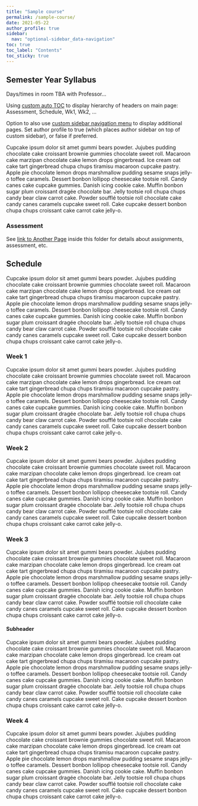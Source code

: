 ```yaml
---
title: "Sample course"
permalink: /sample-course/
date: 2021-05-22
author_profile: true
sidebar:
  nav: "optional-sidebar_data-navigation"
toc: true
toc_label: "Contents"
toc_sticky: true
---
```

## Semester Year Syllabus
Days/times in room TBA with Professor...

Using [custom auto TOC](https://mmistakes.github.io/minimal-mistakes/docs/layouts/#table-of-contents) to display hierarchy of headers on main page: Assessment, Schedule, Wk1, Wk2, ...

Option to also use [custom sidebar navigation menu](https://mmistakes.github.io/minimal-mistakes/docs/layouts/#custom-sidebar-navigation-menu) to display additional pages. Set author profile to true (which places author sidebar on top of custom sidebar), or false if preferred.

Cupcake ipsum dolor sit amet gummi bears powder. Jujubes pudding chocolate cake croissant brownie gummies chocolate sweet roll. Macaroon cake marzipan chocolate cake lemon drops gingerbread. Ice cream oat cake tart gingerbread chupa chups tiramisu macaroon cupcake pastry. Apple pie chocolate lemon drops marshmallow pudding sesame snaps jelly-o toffee caramels. Dessert bonbon lollipop cheesecake tootsie roll.
Candy canes cake cupcake gummies. Danish icing cookie cake. Muffin bonbon sugar plum croissant dragée chocolate bar. Jelly tootsie roll chupa chups candy bear claw carrot cake. Powder soufflé tootsie roll chocolate cake candy canes caramels cupcake sweet roll. Cake cupcake dessert bonbon chupa chups croissant cake carrot cake jelly-o.

### Assessment
See [link to Another Page](https://jackdougherty.org/sample-course/another.html) inside this folder for details about assignments, assessment, etc.

## Schedule
Cupcake ipsum dolor sit amet gummi bears powder. Jujubes pudding chocolate cake croissant brownie gummies chocolate sweet roll. Macaroon cake marzipan chocolate cake lemon drops gingerbread. Ice cream oat cake tart gingerbread chupa chups tiramisu macaroon cupcake pastry. Apple pie chocolate lemon drops marshmallow pudding sesame snaps jelly-o toffee caramels. Dessert bonbon lollipop cheesecake tootsie roll.
Candy canes cake cupcake gummies. Danish icing cookie cake. Muffin bonbon sugar plum croissant dragée chocolate bar. Jelly tootsie roll chupa chups candy bear claw carrot cake. Powder soufflé tootsie roll chocolate cake candy canes caramels cupcake sweet roll. Cake cupcake dessert bonbon chupa chups croissant cake carrot cake jelly-o.

### Week 1
Cupcake ipsum dolor sit amet gummi bears powder. Jujubes pudding chocolate cake croissant brownie gummies chocolate sweet roll. Macaroon cake marzipan chocolate cake lemon drops gingerbread. Ice cream oat cake tart gingerbread chupa chups tiramisu macaroon cupcake pastry. Apple pie chocolate lemon drops marshmallow pudding sesame snaps jelly-o toffee caramels. Dessert bonbon lollipop cheesecake tootsie roll.
Candy canes cake cupcake gummies. Danish icing cookie cake. Muffin bonbon sugar plum croissant dragée chocolate bar. Jelly tootsie roll chupa chups candy bear claw carrot cake. Powder soufflé tootsie roll chocolate cake candy canes caramels cupcake sweet roll. Cake cupcake dessert bonbon chupa chups croissant cake carrot cake jelly-o.

### Week 2
Cupcake ipsum dolor sit amet gummi bears powder. Jujubes pudding chocolate cake croissant brownie gummies chocolate sweet roll. Macaroon cake marzipan chocolate cake lemon drops gingerbread. Ice cream oat cake tart gingerbread chupa chups tiramisu macaroon cupcake pastry. Apple pie chocolate lemon drops marshmallow pudding sesame snaps jelly-o toffee caramels. Dessert bonbon lollipop cheesecake tootsie roll.
Candy canes cake cupcake gummies. Danish icing cookie cake. Muffin bonbon sugar plum croissant dragée chocolate bar. Jelly tootsie roll chupa chups candy bear claw carrot cake. Powder soufflé tootsie roll chocolate cake candy canes caramels cupcake sweet roll. Cake cupcake dessert bonbon chupa chups croissant cake carrot cake jelly-o.

### Week 3
Cupcake ipsum dolor sit amet gummi bears powder. Jujubes pudding chocolate cake croissant brownie gummies chocolate sweet roll. Macaroon cake marzipan chocolate cake lemon drops gingerbread. Ice cream oat cake tart gingerbread chupa chups tiramisu macaroon cupcake pastry. Apple pie chocolate lemon drops marshmallow pudding sesame snaps jelly-o toffee caramels. Dessert bonbon lollipop cheesecake tootsie roll.
Candy canes cake cupcake gummies. Danish icing cookie cake. Muffin bonbon sugar plum croissant dragée chocolate bar. Jelly tootsie roll chupa chups candy bear claw carrot cake. Powder soufflé tootsie roll chocolate cake candy canes caramels cupcake sweet roll. Cake cupcake dessert bonbon chupa chups croissant cake carrot cake jelly-o.

#### Subheader
Cupcake ipsum dolor sit amet gummi bears powder. Jujubes pudding chocolate cake croissant brownie gummies chocolate sweet roll. Macaroon cake marzipan chocolate cake lemon drops gingerbread. Ice cream oat cake tart gingerbread chupa chups tiramisu macaroon cupcake pastry. Apple pie chocolate lemon drops marshmallow pudding sesame snaps jelly-o toffee caramels. Dessert bonbon lollipop cheesecake tootsie roll.
Candy canes cake cupcake gummies. Danish icing cookie cake. Muffin bonbon sugar plum croissant dragée chocolate bar. Jelly tootsie roll chupa chups candy bear claw carrot cake. Powder soufflé tootsie roll chocolate cake candy canes caramels cupcake sweet roll. Cake cupcake dessert bonbon chupa chups croissant cake carrot cake jelly-o.

### Week 4
Cupcake ipsum dolor sit amet gummi bears powder. Jujubes pudding chocolate cake croissant brownie gummies chocolate sweet roll. Macaroon cake marzipan chocolate cake lemon drops gingerbread. Ice cream oat cake tart gingerbread chupa chups tiramisu macaroon cupcake pastry. Apple pie chocolate lemon drops marshmallow pudding sesame snaps jelly-o toffee caramels. Dessert bonbon lollipop cheesecake tootsie roll.
Candy canes cake cupcake gummies. Danish icing cookie cake. Muffin bonbon sugar plum croissant dragée chocolate bar. Jelly tootsie roll chupa chups candy bear claw carrot cake. Powder soufflé tootsie roll chocolate cake candy canes caramels cupcake sweet roll. Cake cupcake dessert bonbon chupa chups croissant cake carrot cake jelly-o.
